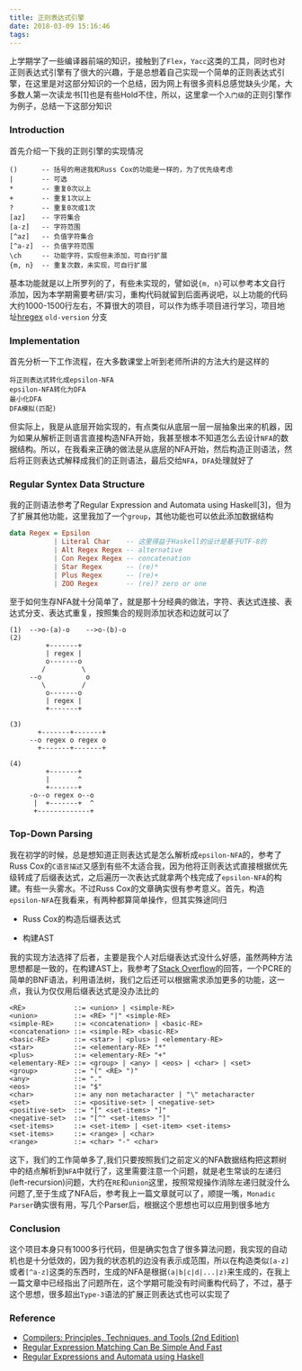 ```yaml
---
title: 正则表达式引擎
date: 2018-03-09 15:16:46
tags:
---
```


上学期学了一些编译器前端的知识，接触到了`Flex`，`Yacc`这类的工具，同时也对正则表达式引擎有了很大的兴趣，于是总想着自己实现一个简单的正则表达式引擎，在这里是对这部分知识的一个总结，因为网上有很多资料总感觉缺头少尾，大多数人第一次读龙书[1]也是有些Hold不住，所以，这里拿一个`入门级`的正则引擎作为例子，总结一下这部分知识
<!--more-->

### Introduction

首先介绍一下我的正则引擎的实现情况

```
()      -- 括号的用途我和Russ Cox的功能是一样的，为了优先级考虑
|       -- 可选
*       -- 重复0次以上
+       -- 重复1次以上
?       -- 重复0次或1次
[az]    -- 字符集合
[a-z]   -- 字符范围
[^az]   -- 负值字符集合
[^a-z]  -- 负值字符范围
\ch     -- 功能字符，实现但未添加，可自行扩展
{m, n}  -- 重复次数，未实现，可自行扩展
```

基本功能就是以上所罗列的了，有些未实现的，譬如说`{m, n}`可以参考本文自行添加，因为本学期需要考研/实习，重构代码就留到后面再说吧，以上功能的代码大约1000-1500行左右，不算很大的项目，可以作为练手项目进行学习，项目地址[hregex](https://github.com/higuoxing/Haskell-Re) `old-version` 分支

### Implementation

首先分析一下工作流程，在大多数课堂上听到老师所讲的方法大约是这样的

```
将正则表达式转化成epsilon-NFA
epsilon-NFA转化为DFA
最小化DFA
DFA模拟(匹配)
```

但实际上，我是从底层开始实现的，有点类似从底层一层一层抽象出来的机器，因为如果从解析正则语言直接构造NFA开始，我甚至根本不知道怎么去设计`NFA`的数据结构。所以，在我看来正确的做法是从底层的NFA开始，然后构造正则语法，然后将正则表达式解释成我们的正则语法，最后交给`NFA`，`DFA`处理就好了

### Regular Syntex Data Structure

我的正则语法参考了Regular Expression and Automata using Haskell[3]，但为了扩展其他功能，这里我加了一个`group`，其他功能也可以依此添加数据结构

```haskell
data Regex = Epsilon
           | Literal Char    -- 这里得益于Haskell的设计是基于UTF-8的
           | Alt Regex Regex -- alternative
           | Con Regex Regex -- concatenation
           | Star Regex      -- (re)*
           | Plus Regex      -- (re)+
           | ZOO Regex       -- (re)? zero or one
```

至于如何生存NFA就十分简单了，就是那十分经典的做法，字符、表达式连接、表达式分支、表达式重复，按照集合的规则添加状态和边就可以了

```
(1)  -->o-(a)-o    -->o-(b)-o
(2)
         +-------+
         | regex |
         o-------o
        /         \
     --o           o
        \         /
         o-------o
         | regex |
         +-------+

(3)
       +-------+-------+
     --o regex o regex o
       +-------+-------+

(4)
         +-------+
         |       ^
         +-------+
     -o--o regex o--o
      |  +-------+  ^
      +-------------+

```

### Top-Down Parsing

我在初学的时候，总是想知道正则表达式是怎么解析成`epsilon-NFA`的，参考了Russ Cox的`C语言描述`又感到有些不太适合我，因为他将正则表达式直接根据优先级转成了后缀表达式，之后遍历一次表达式就拿两个栈完成了`epsilon-NFA`的构建。有些一头雾水。不过Russ Cox的文章确实很有参考意义。首先，构造`epsilon-NFA`在我看来，有两种都算简单操作，但其实殊途同归

* Russ Cox的构造后缀表达式

* 构建AST

我的实现方法选择了后者，主要是我个人对后缀表达式没什么好感，虽然两种方法思想都是一致的，在构建AST上，我参考了[Stack Overflow](https://stackoverflow.com/questions/1435411/what-is-the-bnf-for-a-regex-in-order-to-write-a-full-or-partial-parser)的回答，一个PCRE的简单的BNF语法，利用语法树，我们之后还可以根据需求添加更多的功能，这一点，我认为仅仅用后缀表达式是没办法比的

```
<RE>            ::= <union> | <simple-RE>
<union>         ::= <RE> "|" <simple-RE>
<simple-RE>     ::= <concatenation> | <basic-RE>
<concatenation> ::= <simple-RE> <basic-RE>
<basic-RE>      ::= <star> | <plus> | <elementary-RE>
<star>          ::= <elementary-RE> "*"
<plus>          ::= <elementary-RE> "+"
<elementary-RE> ::= <group> | <any> | <eos> | <char> | <set>
<group>         ::= "(" <RE> ")"
<any>           ::= "."
<eos>           ::= "$"
<char>          ::= any non metacharacter | "\" metacharacter
<set>           ::= <positive-set> | <negative-set>
<positive-set>  ::= "[" <set-items> "]"
<negative-set>  ::= "[^" <set-items> "]"
<set-items>     ::= <set-item> | <set-item> <set-items>
<set-items>     ::= <range> | <char>
<range>         ::= <char> "-" <char>
```

这下，我们的工作简单多了,我们只要按照我们之前定义的NFA数据结构把这颗树中的结点解析到`NFA`中就行了，这里需要注意一个问题，就是老生常谈的左递归(left-recursion)问题，大约在`RE`和`union`这里，按照常规操作消除左递归就没什么问题了,至于生成了NFA后，参考我上一篇文章就可以了，顺提一嘴，`Monadic Parser`确实很有用，写几个Parser后，根据这个思想也可以应用到很多地方

### Conclusion

这个项目本身只有1000多行代码，但是确实包含了很多算法问题，我实现的自动机也是十分低效的，因为我的状态机的边没有表示成范围，所以在构造类似`[a-z]`或者`[^a-z]`这类的东西时，生成的NFA是根据`(a|b|c|d|...|z)`来生成的，在我上一篇文章中已经指出了问题所在，这个学期可能没有时间重构代码了，不过，基于这个思想，很多超出`Type-3`语法的扩展正则表达式也可以实现了

### Reference

* [Compilers: Principles, Techniques, and Tools (2nd Edition)](https://www.amazon.com/Compilers-Principles-Techniques-Tools-2nd/dp/0321486811)
* [Regular Expression Matching Can Be Simple And Fast](https://swtch.com/~rsc/regexp/regexp1.html)
* [Regular Expressions and Automata using Haskell](https://www.cs.kent.ac.uk/people/staff/sjt/craft2e/regExp.pdf)

